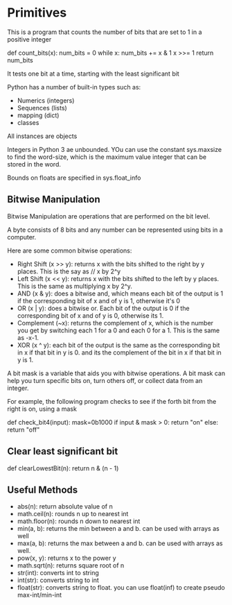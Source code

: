 # Primitives #

This is a program that counts the number of bits that are set to 1 in a positive integer

def count_bits(x):
  num_bits = 0
  while x:
    num_bits += x & 1
    x >>= 1
  return num_bits

It tests one bit at a time, starting with the least significant bit

Python has a number of built-in types such as:
- Numerics (integers)
- Sequences (lists)
- mapping (dict)
- classes

All instances are objects

Integers in Python 3 ae unbounded. YOu can use the constant sys.maxsize to find the word-size, which is the maximum value integer that can be stored in the word.

Bounds on floats are specified in sys.float_info

## Bitwise Manipulation ##

Bitwise Manipulation are operations that are performed on the bit level.

A byte consists of 8 bits and any number can be represented using bits in a computer.

Here are some common bitwise operations:
- Right Shift (x >> y): returns x with the bits shifted to the right by y places. This is the say as // x by 2^y
- Left Shift (x << y): returns x with the bits shifted to the left by y places. This is the same as multiplying x by 2^y.
- AND (x & y): does a bitwise and, which means each bit of the output is 1 if the corresponding bit of x and of y is 1, otherwise it's 0
- OR (x | y): does a bitwise or. Each bit of the output is 0 if the corresponding bit of x and of y is 0, otherwise its 1.
- Complement (~x): returns the complement of x, which is the number you get by switching each 1 for a 0 and each 0 for a 1. This is the same as -x-1.
- XOR (x ^ y): each bit of the output is the same as the corresponding bit in x if that bit in y is 0. and its the complement of the bit in x if that bit in y is 1.

A bit mask is a variable that aids you with bitwise operations. A bit mask can help you turn specific bits on, turn others off, or collect data from an integer.

For example, the following program checks to see if the forth bit from the right is on, using a mask

def check_bit4(input):
  mask=0b1000
  if input & mask > 0:
    return "on"
  else:
    return "off"

## Clear least significant bit ##

def clearLowestBit(n):
  return n & (n - 1)

## Useful Methods ##

- abs(n): return absolute value of n
- math.ceil(n): rounds n up to nearest int
- math.floor(n): rounds n down to nearest int
- min(a, b): returns the min between a and b. can be used with arrays as well
- max(a, b): returns the max between a and b. can be used with arrays as well.
- pow(x, y): returns x to the power y
- math.sqrt(n): returns square root of n
- str(int): converts int to string
- int(str): converts string to int
- float(str): converts string to float. you can use float(inf) to create pseudo max-int/min-int
